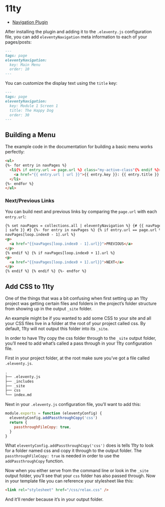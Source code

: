 # 11ty

- [Navigation Plugin](https://www.11ty.dev/docs/plugins/navigation/)

After installing the plugin and adding it to the `.eleventy.js` configuration file, you can add `eleventyNavigation` meta information to each of your pages/posts:

```markdown
---
tags: page
eleventyNavigation:
  key: Main Menu
  order: 10
---
```

You can customize the display text using the `title` key:

```markdown
---
tags: page
eleventyNavigation:
  key: Module 1 Screen 1
  title: The Happy Dog
  order: 30
---
```

## Building a Menu

The example code in the documentation for building a basic menu works perfectly:

```html
<ul>
{%- for entry in navPages %}
  <li{% if entry.url == page.url %} class="my-active-class"{% endif %}>
    <a href="{{ entry.url | url }}">{{ entry.key }}: {{ entry.title }} (order: {{ entry.order }})</a>
  </li>
{%- endfor %}
</ul>
```

### Next/Previous Links

You can build next and previous links by comparing the `page.url` with each `entry.url`:

```html
{% set navPages = collections.all | eleventyNavigation %} {# {{ navPages | dump
| safe }} #} {%- for entry in navPages %} {% if entry.url == page.url %} {% if
navPages[loop.index0 - 1].url %}
<p>
  <a href="{{navPages[loop.index0 - 1].url}}">PREVIOUS</a>
</p>
{% endif %} {% if navPages[loop.index0 + 1].url %}
<p>
  <a href="{{navPages[loop.index0 + 1].url}}">NEXT</a>
</p>
{% endif %} {% endif %} {%- endfor %}
```

## Add CSS to 11ty

One of the things that was a bit confusing when first setting up an 11ty project was getting certain files and folders in the project’s folder structure from showing up in the output `_site` folder.

An example might be if you wanted to add some CSS to your site and all your CSS files live in a folder at the root of your project called css. By default, 11ty will not output this folder into its `_site`.

In order to have 11ty copy the css folder through to the `_site` output folder, you’ll need to add what’s called a pass through in your 11ty configuration file.

First in your project folder, at the root make sure you’ve got a file called `.eleventy.js`.

```txt
.
├── .eleventy.js
├── _includes
├── _site
├── css
└── index.md
```

Next in your `.eleventy.js` configuration file, you’ll want to add this:

```javascript
module.exports = function (eleventyConfig) {
  eleventyConfig.addPassthroughCopy('css')
  return {
    passthroughFileCopy: true,
  }
}
```

What `eleventyConfig.addPassthroughCopy('css')` does is tells 11ty to look for a folder named css and copy it through to the output folder. The `passthroughFileCopy: true` is needed in order to use the `addPassthroughCopy` function.

Now when you either serve from the command line or look in the `_site` output folder, you’ll see that your `css` folder has also passed through. Now in your template file you can reference your stylesheet like this:

```html
<link rel="stylesheet" href="/css/relax.css" />
```

And it’ll render because it’s in your output folder.
